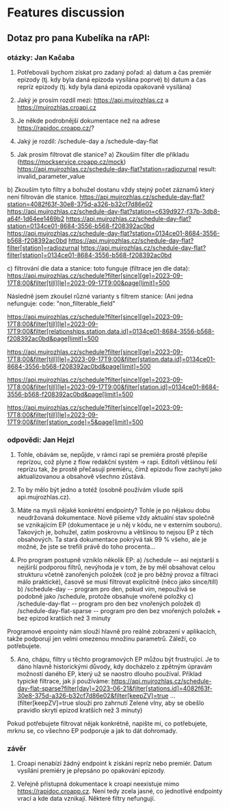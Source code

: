 # Features discussion
## Dotaz pro pana Kubelíka na rAPI:
### otázky: Jan Kačaba
1) Potřebovali bychom získat pro zadaný pořad:
a) datum a čas premiér epizody (tj. kdy byla daná epizoda vysílána poprvé)
b) datum a čas repríz epizody (tj. kdy byla daná epizoda opakovaně vysílána)

2) Jaký je prosím rozdíl mezi:
https://api.mujrozhlas.cz a https://mujrozhlas.croapi.cz

3) Je někde podrobnější dokumentace než na adrese https://rapidoc.croapp.cz/?

4) Jaký je rozdíl:
/schedule-day a /schedule-day-flat

5) Jak prosím filtrovat dle stanice?
a) Zkouším filter dle příkladu (https://mockservice.croapp.cz/mock)
https://api.mujrozhlas.cz/schedule-day-flat?station=radiozurnal
result: invalid_parameter_value

b)
Zkouším tyto filtry a bohužel dostanu vždy stejný počet záznamů který není filtrován dle stanice.
https://api.mujrozhlas.cz/schedule-day-flat?station=4082f63f-30e8-375d-a326-b32cf7d86e02
https://api.mujrozhlas.cz/schedule-day-flat?station=c639d927-f37b-3db8-a64f-1d64ee1469b2
https://api.mujrozhlas.cz/schedule-day-flat?station=0134ce01-8684-3556-b568-f208392ac0bd
https://api.mujrozhlas.cz/schedule-day-flat?station=0134ce01-8684-3556-b568-f208392ac0bd
https://api.mujrozhlas.cz/schedule-day-flat?filter[station]=radiozurnal
https://api.mujrozhlas.cz/schedule-day-flat?filter[station]=0134ce01-8684-3556-b568-f208392ac0bd


c) filtrování dle data a stanice:
toto funguje (filtrace jen dle data):
https://api.mujrozhlas.cz/schedule?filter[since][ge]=2023-09-17T8:00&filter[till][le]=2023-09-17T9:00&page[limit]=500

Následně jsem zkoušel různé varianty s filtrem stanice: (Ani jedna nefunguje: code: "non_filterable_field"

https://api.mujrozhlas.cz/schedule?filter[since][ge]=2023-09-17T8:00&filter[till][le]=2023-09-17T9:00&filter[relationships.station.data.id]=0134ce01-8684-3556-b568-f208392ac0bd&page[limit]=500

https://api.mujrozhlas.cz/schedule?filter[since][ge]=2023-09-17T8:00&filter[till][le]=2023-09-17T9:00&filter[station.data.id]=0134ce01-8684-3556-b568-f208392ac0bd&page[limit]=500

https://api.mujrozhlas.cz/schedule?filter[since][ge]=2023-09-17T8:00&filter[till][le]=2023-09-17T9:00&filter[station.id]=0134ce01-8684-3556-b568-f208392ac0bd&page[limit]=500

https://api.mujrozhlas.cz/schedule?filter[since][ge]=2023-09-17T8:00&filter[till][le]=2023-09-17T9:00&filter[station_code]=5&page[limit]=500

### odpovědi: Jan Hejzl
1. Tohle, obávám se, nepůjde, v rámci rapi se premiéra prostě přepíše reprízou, což plyne z flow redakční systém → rapi. Editoři většinou řeší reprízu tak, že prostě přečasují premiéru, čímž epizodu flow zachytí jako aktualizovanou a obsahově všechno zůstává.

2. To by mělo být jedno a totéž (osobně používám všude spíš api.mujrozhlas.cz).

3. Máte na mysli nějaké konkrétní endpointy? Tohle je po nějakou dobu neudržovaná dokumentace. Nově píšeme vždy aktuální stav společně se vznikajícím EP (dokumentace je u něj v kódu, ne v externím souboru). Takových je, bohužel, zatím poskrovnu a většinou to nejsou EP z těch obsahových. Ta stará dokumentace pokrývá tak 99 % všeho, ale je možné, že jste se trefili právě do toho procenta...

4. Pro program postupně vzniklo několik EP:
a) /schedule -- asi nejstarší s nejširší podporou filtrů, nevýhoda je v tom, že by měl obsahovat celou strukturu včetně zanořených položek (což je pro běžný provoz a filtraci málo praktické), časově se musí filtrovat explicitně (něco jako since/till)
b) /schedule-day -- program pro den, pokud vím, nepoužívá se podobně jako /schedule, protože obsahuje vnořené položky
c) /schedule-day-flat -- program pro den bez vnořených položek
d) /schedule-day-flat-sparse -- program pro den bez vnořených položek + bez epizod kratších než 3 minuty

Programové enpointy nám slouží hlavně pro reálné zobrazení v aplikacích, takže podporují jen velmi omezenou množinu parametrů. Záleží, co potřebujete.

5. Ano, chápu, filtry u těchto programových EP můžou být frustrující. Je to dáno hlavně historickými důvody, kdy docházelo z zpětným úpravám možností daného EP, který už se naostro dlouho používal.
Příklad typické filtrace, jak ji používáme:
https://api.mujrozhlas.cz/schedule-day-flat-sparse?filter[day]=2023-06-21&filter[stations.id]=4082f63f-30e8-375d-a326-b32cf7d86e02&filter[keepZV]=true
... (filter[keepZV]=true slouží pro zahrnutí Zelené vlny, aby se obešlo pravidlo skrytí epizod kratších než 3 minuty)

Pokud potřebujete filtrovat nějak konkrétně, napište mi, co potřebujete, mrknu se, co všechno EP podporuje a jak to dát dohromady.

### závěr
1. Croapi nenabízí žádný endpoint k získání repríz nebo premiér. Datum vysílání premiéry je přepsáno po opakování epizody.

2. Veřejně přístupná dokumentace k croapi neexistuje mimo https://rapidoc.croapp.cz.
Není tedy zcela jasné, co jednotlivé endpointy vrací a kde data vznikají. Některé filtry nefungují.

